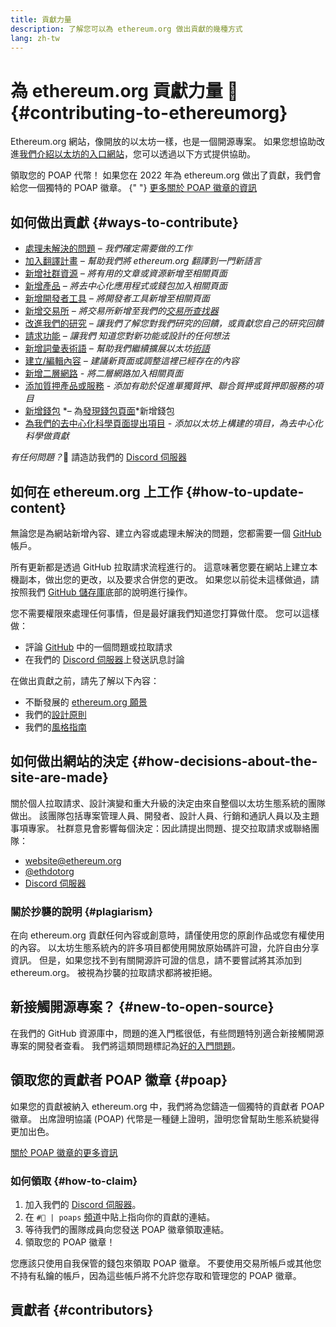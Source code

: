 ```yaml
---
title: 貢獻力量
description: 了解您可以為 ethereum.org 做出貢獻的幾種方式
lang: zh-tw
---
```


# 為 ethereum.org 貢獻力量 🦄 {#contributing-to-ethereumorg}

Ethereum.org 網站，像開放的以太坊一樣，也是一個開源專案。 如果您想協助改進[我們介紹以太坊的入口網站](/about/)，您可以透過以下方式提供協助。

<InfoBanner shouldCenter emoji=":tada:">
   領取您的 POAP 代幣！ 如果您在 2022 年為 ethereum.org 做出了貢獻，我們會給您一個獨特的 POAP 徽章。 {" "}
<a href="#poap">更多關於 POAP 徽章的資訊</a>
</InfoBanner>

## 如何做出貢獻 {#ways-to-contribute}

- [處理未解決的問題](https://github.com/ethereum/ethereum-org-website/issues) _– 我們確定需要做的工作_
- [加入翻譯計畫](/contributing/translation-program/) _– 幫助我們將 ethereum.org 翻譯到一門新語言_
- [新增社群資源](/contributing/content-resources/) _– 將有用的文章或資源新增至相關頁面_
- [新增產品](/contributing/adding-products/) _– 將去中心化應用程式或錢包加入相關頁面_
- [新增開發者工具](/contributing/adding-developer-tools/) _– 將開發者工具新增至相關頁面_
- [新增交易所](/contributing/adding-exchanges/) _– 將交易所新增至我們的[交易所查找器](/get-eth/#country-picker)_
- [改進我們的研究](https://www.notion.so/efdn/Ethereum-org-User-Persona-Memo-b44dc1e89152457a87ba872b0dfa366c) _– 讓我們了解您對我們研究的回饋，或貢獻您自己的研究回饋_
- [請求功能](https://github.com/ethereum/ethereum-org-website/issues/new?assignees=&labels=feature+%3Asparkles%3A&projects=&template=feature_request.yaml&title=Feature+request) _– 讓我們 知道您對新功能或設計的任何想法_
- [新增詞彙表術語](/contributing/adding-glossary-terms) _– 幫助我們繼續擴展以太坊[術語](/glossary/)_
- [建立/編輯內容](/contributing/#how-to-update-content) _– 建議新頁面或調整這裡已經存在的內容_
- [新增二層網路](/contributing/adding-layer-2s/) _- 將二層網路加入相關頁面_
- [添加質押產品或服務](/contributing/adding-staking-products/) - _添加有助於促進單獨質押、聯合質押或質押即服務的項目_
- [新增錢包](/contributing/adding-wallets/) *– 為[發現錢包頁面](/wallets/find-wallet/)*新增錢包
- [為我們的去中心化科學頁面提出項目](/contributing/adding-desci-projects/) _- 添加以太坊上構建的項目，為去中心化科學做貢獻_

*有任何問題？*🤔 請造訪我們的 [Discord 伺服器](https://discord.gg/ethereum-org)

## 如何在 ethereum.org 上工作 {#how-to-update-content}

無論您是為網站新增內容、建立內容或處理未解決的問題，您都需要一個 [GitHub](https://github.com) 帳戶。

所有更新都是透過 GitHub 拉取請求流程進行的。 這意味著您要在網站上建立本機副本，做出您的更改，以及要求合併您的更改。 如果您以前從未這樣做過，請按照我們 [GitHub 儲存庫](https://github.com/ethereum/ethereum-org-website)底部的說明進行操作。

您不需要權限來處理任何事情，但是最好讓我們知道您打算做什麼。 您可以這樣做：

- 評論 [GitHub](https://github.com/ethereum/ethereum-org-website) 中的一個問題或拉取請求
- 在我們的 [Discord 伺服器](https://discord.gg/ethereum-org)上發送訊息討論

在做出貢獻之前，請先了解以下內容：

- 不斷發展的 [ethereum.org 願景](/about/)
- 我們的[設計原則](/contributing/design-principles/)
- 我們的[風格指南](/contributing/style-guide/)

## 如何做出網站的決定 {#how-decisions-about-the-site-are-made}

關於個人拉取請求、設計演變和重大升級的決定由來自整個以太坊生態系統的團隊做出。 該團隊包括專案管理人員、開發者、設計人員、行銷和通訊人員以及主題事項專家。 社群意見會影響每個決定：因此請提出問題、提交拉取請求或聯絡團隊：

- [website@ethereum.org](mailto:website@ethereum.org)
- [@ethdotorg](https://twitter.com/ethdotorg)
- [Discord 伺服器](https://discord.gg/ethereum-org)

### 關於抄襲的說明 {#plagiarism}

在向 ethereum.org 貢獻任何內容或創意時，請僅使用您的原創作品或您有權使用的內容。 以太坊生態系統內的許多項目都使用開放原始碼許可證，允許自由分享資訊。 但是，如果您找不到有關開源許可證的信息，請不要嘗試將其添加到 ethereum.org。 被視為抄襲的拉取請求都將被拒絕。

## 新接觸開源專案？ {#new-to-open-source}

在我們的 GitHub 資源庫中，問題的進入門檻很低，有些問題特別適合新接觸開源專案的開發者查看。 我們將這類問題標記為[好的入門問題](https://github.com/ethereum/ethereum-org-website/issues?q=is%3Aopen+is%3Aissue+label%3A%22good+first+issue%22)。

## 領取您的貢獻者 POAP 徽章 {#poap}

如果您的貢獻被納入 ethereum.org 中，我們將為您鑄造一個獨特的貢獻者 POAP 徽章。 出席證明協議 (POAP) 代幣是一種鏈上證明，證明您曾幫助生態系統變得更加出色。

[關於 POAP 徽章的更多資訊](https://www.poap.xyz/)

### 如何領取 {#how-to-claim}

1. 加入我們的 [Discord 伺服器](https://discord.gg/ethereum-org)。
2. 在 `#🥇 | poaps` [頻道](https://discord.com/channels/714888181740339261/804005643211898911)中貼上指向你的貢獻的連結。
3. 等待我們的團隊成員向您發送 POAP 徽章領取連結。
4. 領取您的 POAP 徽章！

您應該只使用自我保管的錢包來領取 POAP 徽章。 不要使用交易所帳戶或其他您不持有私鑰的帳戶，因為這些帳戶將不允許您存取和管理您的 POAP 徽章。

## 貢獻者 {#contributors}

<Contributors />
